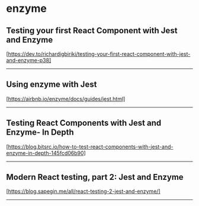 # enzyme

## Testing your first React Component with Jest and Enzyme

[https://dev.to/richardigbiriki/testing-your-first-react-component-with-jest-and-enzyme-p38]

---

## Using enzyme with Jest

[https://airbnb.io/enzyme/docs/guides/jest.html]

---

## Testing React Components with Jest and Enzyme- In Depth

[https://blog.bitsrc.io/how-to-test-react-components-with-jest-and-enzyme-in-depth-145fcd06b90]

---

## Modern React testing, part 2: Jest and Enzyme

[https://blog.sapegin.me/all/react-testing-2-jest-and-enzyme/]

---

